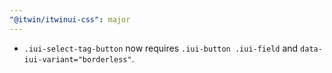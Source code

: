```yaml
---
"@itwin/itwinui-css": major
---
```


- `.iui-select-tag-button` now requires `.iui-button .iui-field` and `data-iui-variant="borderless"`.
